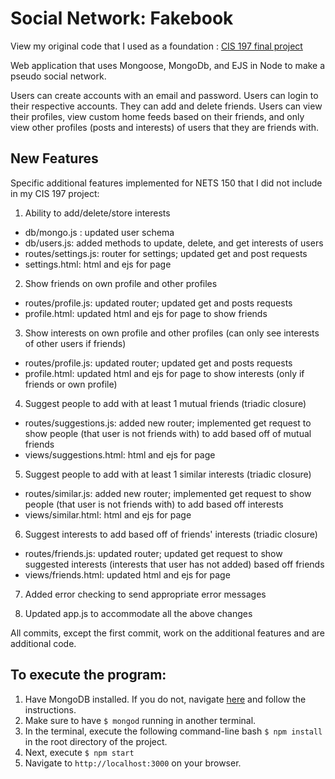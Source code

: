 # Social Network: Fakebook 

View my original code that I used as a foundation : [CIS 197 final project](https://github.com/amandaklim/cis197_final_project)

Web application that uses Mongoose, MongoDb, and EJS in Node to make a pseudo social network. 


Users can create accounts with an email and password. Users can login to their respective accounts. They can add and delete friends. Users can view their profiles, view custom home feeds based on their friends, and only view other profiles (posts and interests) of users that they are friends with. 


## New Features

Specific additional features implemented for NETS 150 that I did not include in my CIS 197 project:


1. Ability to add/delete/store interests
- db/mongo.js : updated user schema
- db/users.js: added methods to update, delete, and get interests of users
- routes/settings.js: router for settings; updated get and post requests
- settings.html: html and ejs for page

2. Show friends on own profile and other profiles
- routes/profile.js: updated router; updated get and posts requests
- profile.html: updated html and ejs for page to show friends

3. Show interests on own profile and other profiles (can only see interests of other users if friends)
- routes/profile.js: updated router; updated get and posts requests
- profile.html: updated html and ejs for page to show interests (only if friends or own profile)

4. Suggest people to add with at least 1 mutual friends (triadic closure)
- routes/suggestions.js: added new router; implemented get request to show people (that user is not friends with) to add based off of mutual friends
- views/suggestions.html: html and ejs for page

5. Suggest people to add with at least 1 similar interests (triadic closure)
- routes/similar.js: added new router; implemented get request to show people (that user is not friends with) to add based off interests
- views/similar.html: html and ejs for page

6. Suggest interests to add based off of friends' interests (triadic closure)
- routes/friends.js: updated router; updated get request to show suggested interests (interests that user has not added) based off friends
- views/friends.html: updated html and ejs for page

7. Added error checking to send appropriate error messages

8. Updated app.js to accommodate all the above changes

All commits, except the first commit, work on the additional features and are additional code.  

## To execute the program:
1. Have MongoDB installed. If you do not, navigate [here](https://docs.mongodb.com/master/administration/install-community/) and follow the instructions.
2. Make sure to have `$ mongod` running in another terminal.
3. In the terminal, execute the following command-line bash `$ npm install` in the root directory of the project.
4. Next, execute `$ npm start`
5. Navigate to `http://localhost:3000` on your browser. 